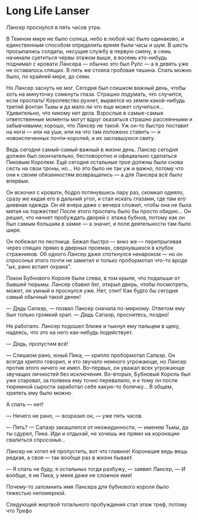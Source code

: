# Long Life Lanser

Лансер проснулся в пять часов утра.

В Темном мире не было солнца, небо в любой час было одинаково, и единственным способом определить время были часы и шум. В шесть просыпались солдаты, несущие службу в первую смену, в семь начинали суетиться червы этажом выше, в восемь кто-нибудь поднимал с кровати Лансера — обычно это был Рулс — а в девять уже не оставалось спящих. В пять же стояла гробовая тишина. Спать можно было, по крайней мере, до семи.

Но Лансер заснуть не мог. Сегодня был слишком важный день, чтобы хоть на минуточку сомкнуть глаза. Страшно подумать, что случится, если проспать! Королевство рухнет, вырвется из земли какой-нибудь третий фонтан Тьмы и да мало ли что еще может случиться... Удивительно, что никому нет дела. Взрослые в самые-самые ответственные моменты могут вдруг оказаться страшно рассеянными и забывчивыми; хорошо, что Лансер не такой. Уж он-то быстро поставит на ноги — или на уши, или на что там положено ставить — и новоиспеченных почти-королей, и их заспавшуюся свиту.

Ведь сегодня самый-самый важный в жизни день. Лансер сегодня должен был окончательно, бесповоротно и официально сделаться Пиковым Королем. Ещё сегодня остальные трое должны были снова сесть на свои троны, но... Но это было не так уж и важно, потому что они к своим обязанностям возвращались — а для Лансера всё было впервые.

Он вскочил с кровати, бодро потянувшись пару раз, скомкал одеяло, сразу же кидая его в дальний угол, и стал искать глазами, где там его дневная одежда. Он её вчера даже с вечера сложил, чтобы она не была мятая на торжестве! После этого проспать было бы просто обидно... Он решил, что начнет пробуждать дворей с этажа бубнов, потому как он был самым большим в замке — а значит, и поле деятельности там было шире.

Он побежал по лестнице. Бежал быстро — вниз же — перепрыгивая через спящих прямо в дверных проемах, свернувшихся в клубок стражников. Об одного Лансер даже споткнулся ненароком — но он спросонья этого почти не заметил и только пробормотал что-то вроде "ых, рано встает охрана".

Покои Бубнового Короля были слева, в том крыле, что подальше от бывшей тюрьмы. Лансер сбавил бег, открыл дверь, чтобы посмотреть, может, он умный и проснулся уже. Нет, спит! Как будто бы сегодня самый обычный такой денек!

— Дядь Сапаэр, — позвал Лансер сначала по-мирному. Ответом ему был только громкий храп. — Дядь Сапаэр, проснитесь, поздно!

Не работало. Лансер подошел ближе и тыкнул ему пальцем в щеку, надеясь, что это на него как-нибудь подействует.

— Дядь, пропустим всё!

— Слишком рано, юный Пика, — хрипло пробормотал Сапаэр. Он всегда хрипло говорил, и это звучало немного угрожающе, но Лансер против этого ничего не имел. Во-первых, он уважал всех угрожающе звучащих личностей без исключения. Во-вторых, Бубновый Король был уже староват, за полвека ему точно перевалило, и к тому он после тюремной сырости заработал себе какую-то болячку... В общем, хрипеть ему было можно.

А спать — нет!

— Ничего не рано, — возразил он, — уже пять часов.

— Пять? — Сапаэр закашлялся от неожиданности, — именем Тьмы, да ты сдурел, Пика. Иди и отдыхай, не хочешь же прямо на коронации свалиться спросонья... 

Лансер не хотел её пропустить, вот что главное! Коронация ведь вещь редкая, а своя — так вообще раз в жизни бывает.

— Я спать не буду, я остальных тогда разбужу, — заявил Лансер, — И вообще, я не Пика, у меня даже не сложное имя!

Почему-то запомнить имя Лансера для бубнового короля было тяжестью непомерной. 

Следующей жертвой тотального пробуждения стал этаж треф, потому что Трефо
